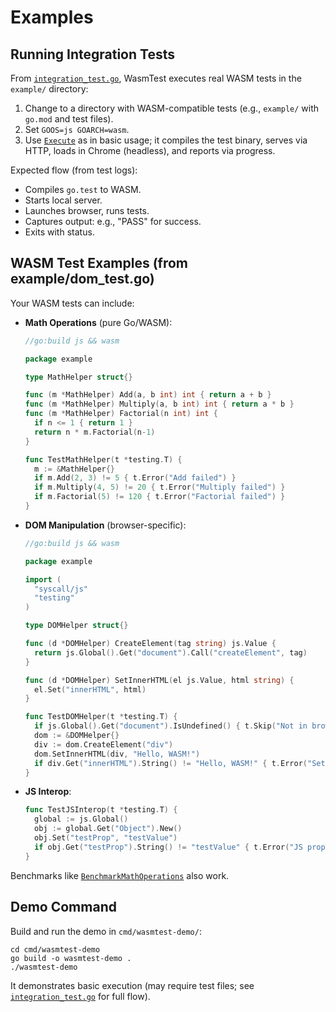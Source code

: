 # Examples

## Running Integration Tests

From [`integration_test.go`](integration_test.go), WasmTest executes real WASM tests in the `example/` directory:

1. Change to a directory with WASM-compatible tests (e.g., `example/` with `go.mod` and test files).
2. Set `GOOS=js GOARCH=wasm`.
3. Use [`Execute`](wasmtest.go) as in basic usage; it compiles the test binary, serves via HTTP, loads in Chrome (headless), and reports via progress.

Expected flow (from test logs):
- Compiles `go.test` to WASM.
- Starts local server.
- Launches browser, runs tests.
- Captures output: e.g., "PASS" for success.
- Exits with status.

## WASM Test Examples (from example/dom_test.go)

Your WASM tests can include:
- **Math Operations** (pure Go/WASM):
  ```go
  //go:build js && wasm

  package example

  type MathHelper struct{}

  func (m *MathHelper) Add(a, b int) int { return a + b }
  func (m *MathHelper) Multiply(a, b int) int { return a * b }
  func (m *MathHelper) Factorial(n int) int {
  	if n <= 1 { return 1 }
  	return n * m.Factorial(n-1)
  }

  func TestMathHelper(t *testing.T) {
  	m := &MathHelper{}
  	if m.Add(2, 3) != 5 { t.Error("Add failed") }
  	if m.Multiply(4, 5) != 20 { t.Error("Multiply failed") }
  	if m.Factorial(5) != 120 { t.Error("Factorial failed") }
  }
  ```

- **DOM Manipulation** (browser-specific):
  ```go
  //go:build js && wasm

  package example

  import (
  	"syscall/js"
  	"testing"
  )

  type DOMHelper struct{}

  func (d *DOMHelper) CreateElement(tag string) js.Value {
  	return js.Global().Get("document").Call("createElement", tag)
  }

  func (d *DOMHelper) SetInnerHTML(el js.Value, html string) {
  	el.Set("innerHTML", html)
  }

  func TestDOMHelper(t *testing.T) {
  	if js.Global().Get("document").IsUndefined() { t.Skip("Not in browser") }
  	dom := &DOMHelper{}
  	div := dom.CreateElement("div")
  	dom.SetInnerHTML(div, "Hello, WASM!")
  	if div.Get("innerHTML").String() != "Hello, WASM!" { t.Error("SetInnerHTML failed") }
  }
  ```

- **JS Interop**:
  ```go
  func TestJSInterop(t *testing.T) {
  	global := js.Global()
  	obj := global.Get("Object").New()
  	obj.Set("testProp", "testValue")
  	if obj.Get("testProp").String() != "testValue" { t.Error("JS prop failed") }
  }
  ```

Benchmarks like [`BenchmarkMathOperations`](example/dom_test.go:74) also work.

## Demo Command

Build and run the demo in `cmd/wasmtest-demo/`:
```
cd cmd/wasmtest-demo
go build -o wasmtest-demo .
./wasmtest-demo
```
It demonstrates basic execution (may require test files; see [`integration_test.go`](integration_test.go) for full flow).